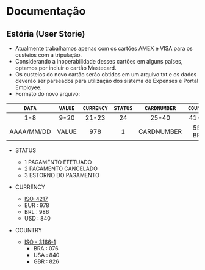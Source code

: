 # Documentação

## Estória (User Storie)

 - Atualmente trabalhamos apenas com os cartões AMEX e VISA para os custeios com a tripulação.
 - Considerando a inoperabilidade desses cartões em alguns países, optamos por incluir o cartão Mastecard.
 - Os custeios do novo cartão serão obtidos em um arquivo txt e os dados deverão ser parseados para utilização dos sistema de Expenses e Portal Employee.  
 - Formato do novo arquivo:

|`DATA`|`VALUE`|`CURRENCY`|`STATUS`|`CARDNUMBER`|`COUNTRY`|
|:----:|:-----:|:--------:|:------:|:----------:|:-------:|
|1-8|9-20|21-23|24|25-40|41-43|
|AAAA/MM/DD|VALUE|978|1|CARDNUMBER| 55-BRA

- STATUS
    - 1 PAGAMENTO EFETUADO
    - 2 PAGAMENTO CANCELADO
    - 3 ESTORNO DO PAGAMENTO

- CURRENCY 
    - [ISO-4217](https://pt.iban.com/currency-codes)
    - EUR : 978
    - BRL : 986
    - USD : 840 
 - COUNTRY
    - [ISO - 3166-1](https://www.iso.org/obp/ui/#search)
        - BRA : 076
        - USA : 840
        - GBR : 826
